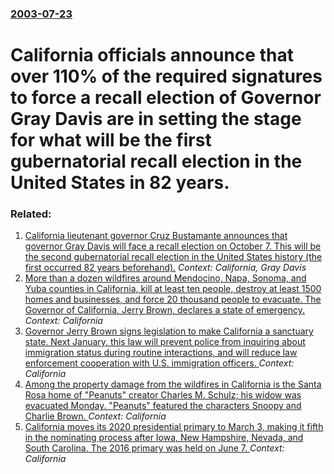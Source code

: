### [2003-07-23](/news/2003/07/23/index.md)

#  California officials announce that over 110% of the required signatures to force a recall election of Governor Gray Davis are in setting the stage for what will be the first gubernatorial recall election in the United States in 82 years.




### Related:

1. [ California lieutenant governor Cruz Bustamante announces that governor Gray Davis will face a recall election on October 7. This will be the second gubernatorial recall election in the United States history (the first occurred 82 years beforehand).](/news/2003/07/24/california-lieutenant-governor-cruz-bustamante-announces-that-governor-gray-davis-will-face-a-recall-election-on-october-7-this-will-be-th.md) _Context: California, Gray Davis_
2. [More than a dozen wildfires around Mendocino, Napa, Sonoma, and Yuba counties in California, kill at least ten people, destroy at least 1500 homes and businesses, and force 20 thousand people to evacuate. The Governor of California, Jerry Brown, declares a state of emergency. ](/news/2017/10/9/more-than-a-dozen-wildfires-around-mendocino-napa-sonoma-and-yuba-counties-in-california-kill-at-least-ten-people-destroy-at-least-1500.md) _Context: California_
3. [Governor Jerry Brown signs legislation to make California a sanctuary state. Next January, this law will prevent police from inquiring about immigration status during routine interactions, and will reduce law enforcement cooperation with U.S. immigration officers. ](/news/2017/10/5/governor-jerry-brown-signs-legislation-to-make-california-a-sanctuary-state-next-january-this-law-will-prevent-police-from-inquiring-about.md) _Context: California_
4. [Among the property damage from the wildfires in California is the Santa Rosa home of "Peanuts" creator Charles M. Schulz; his widow was evacuated Monday. "Peanuts" featured the characters Snoopy and Charlie Brown. ](/news/2017/10/13/among-the-property-damage-from-the-wildfires-in-california-is-the-santa-rosa-home-of-peanuts-creator-charles-m-schulz-his-widow-was-evac.md) _Context: California_
5. [ California moves its 2020 presidential primary to March 3, making it fifth in the nominating process after Iowa, New Hampshire, Nevada, and South Carolina. The 2016 primary was held on June 7. ](/news/2017/09/27/california-moves-its-2020-presidential-primary-to-march-3-making-it-fifth-in-the-nominating-process-after-iowa-new-hampshire-nevada-and.md) _Context: California_
